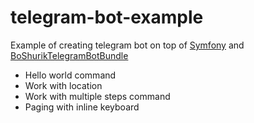 telegram-bot-example
====================

Example of creating telegram bot on top of [Symfony][1] and [BoShurikTelegramBotBundle][2]

- Hello world command
- Work with location
- Work with multiple steps command
- Paging with inline keyboard

[1]: http://symfony.com
[2]: https://github.com/BoShurik/TelegramBotBundle